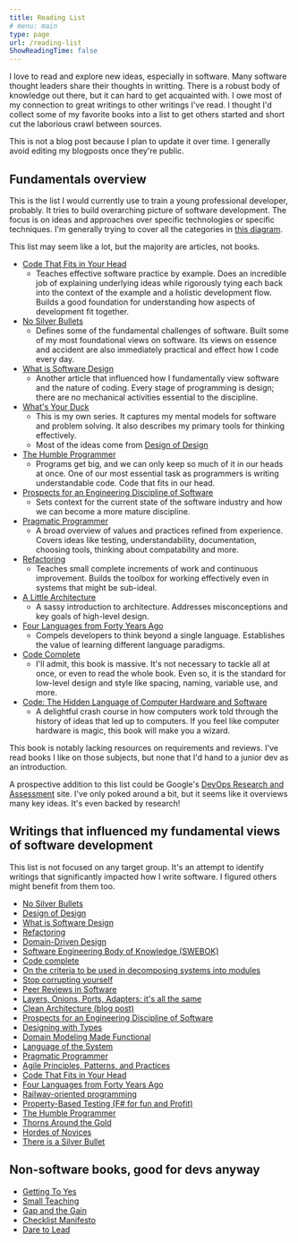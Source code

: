 ```yaml
---
title: Reading List
# menu: main
type: page
url: /reading-list
ShowReadingTime: false
---
```


I love to read and explore new ideas, especially in software. Many software thought leaders share their thoughts in writting.
There is a robust body of knowledge out there, but it can hard to get acquainted with. I owe most of my connection to great writings to
other writings I've read. I thought I'd collect some of my favorite books into a list to get others started and short cut the laborious crawl between sources.

This is not a blog post because I plan to update it over time. I generally avoid editing my blogposts once they're public.

<!-- What about the reading list. What do i want to accomplish?
- I've found it helpful when other people make reading lists. I mostly want to guide people into some of the books that helped me most
- I think I could round out the sections i've already created and that's a pretty good start
 -->

## Fundamentals overview

This is the list I would currently use to train a young professional developer, probably. It tries to build overarching picture of software development. The focus is on ideas and approaches over specific technologies or specific techniques. I'm generally trying to cover all the categories in [this diagram](../content/posts/2021-08-27-SWEBOK-Modified-topic-diagram.md).

This list may seem like a lot, but the majority are articles, not books.

- [Code That Fits in Your Head](https://blog.ploeh.dk/2021/06/14/new-book-code-that-fits-in-your-head/)
  - Teaches effective software practice by example. Does an incredible job of explaining underlying ideas while rigorously tying each back into the context of the example and a holistic development flow. Builds a good foundation for understanding how aspects of development fit together.
- [No Silver Bullets](https://www.cs.unc.edu/techreports/86-020.pdf)
  - Defines some of the fundamental challenges of software. Built some of my most foundational views on software. Its views on essence and accident are also immediately practical and effect how I code every day.
- [What is Software Design](https://www.developerdotstar.com/mag/articles/reeves_design.html)
  - Another article that influenced how I fundamentally view software and the nature of coding. Every stage of programming is design; there are no mechanical activities essential to the discipline.
- [What's Your Duck](../content/posts/Whats-Your-Duck-V2/2022-06-16-0-Intro.md)
  - This is my own series. It captures my mental models for software and problem solving. It also describes my primary tools for thinking effectively. 
  - Most of the ideas come from [Design of Design](https://www.amazon.com/dp/0201362988)
- [The Humble Programmer](https://www.cs.utexas.edu/~EWD/transcriptions/EWD03xx/EWD340.html)
  - Programs get big, and we can only keep so much of it in our heads at once. One of our most essential task as programmers is writing understandable code. Code that fits in our head. 
- [Prospects for an Engineering Discipline of Software](https://resources.sei.cmu.edu/asset_files/TechnicalReport/1990_005_001_299270.pdf)
  - Sets context for the current state of the software industry and how we can become a more mature discipline.
- [Pragmatic Programmer](https://www.amazon.com/dp/020161622X)
  - A broad overview of values and practices refined from experience. Covers ideas like testing, understandability, documentation, choosing tools, thinking about compatability and more.
- [Refactoring](https://martinfowler.com/books/refactoring.html)
  - Teaches small complete increments of work and continuous improvement. Builds the toolbox for working effectively even in systems that might be sub-ideal.
- [A Little Architecture](https://blog.cleancoder.com/uncle-bob/2016/01/04/ALittleArchitecture.html)
  - A sassy introduction to architecture. Addresses misconceptions and key goals of high-level design.
- [Four Languages from Forty Years Ago](https://fsharpforfunandprofit.com/video/#four-languages-from-forty-years-ago)
  - Compels developers to think beyond a single language. Establishes the value of learning different language paradigms.
- [Code Complete](https://www.amazon.com/gp/product/0735619670/)
  - I'll admit, this book is massive. It's not necessary to tackle all at once, or even to read the whole book. Even so, it is the standard for low-level design and style like spacing, naming, variable use, and more.
- [Code: The Hidden Language of Computer Hardware and Software](https://www.amazon.com/dp/0735611319/)
  - A delightful crash course in how computers work told through the history of ideas that led up to computers. If you feel like computer hardware is magic, this book will make you a wizard.


This book is notably lacking resources on requirements and reviews. I've read books I like on those subjects, but none that I'd hand to a junior dev as an introduction.

A prospective addition to this list could be Google's [DevOps Research and Assessment](https://www.devops-research.com/research.html) site. I've only poked around a bit, but it seems like it overviews many key ideas. It's even backed by research!

## Writings that influenced my fundamental views of software development

This list is not focused on any target group. It's an attempt to identify writings that significantly impacted how I write software.
I figured others might benefit from them too.

- [No Silver Bullets](https://www.cs.unc.edu/techreports/86-020.pdf)
- [Design of Design](https://www.amazon.com/dp/0201362988)
- [What is Software Design](https://www.developerdotstar.com/mag/articles/reeves_design.html)
- [Refactoring](https://martinfowler.com/books/refactoring.html)
- [Domain-Driven Design](https://www.amazon.com/dp/0321125215)
- [Software Engineering Body of Knowledge (SWEBOK)](https://www.computer.org/education/bodies-of-knowledge/software-engineering/v3)
- [Code complete](https://www.amazon.com/gp/product/0735619670/)
- [On the criteria to be used in decomposing systems into modules](https://prl.ccs.neu.edu/img/p-tr-1971.pdf)
- [Stop corrupting yourself](https://codewithspoon.com/2019/12/stop-corrupting-yourself-test-against-abstractions/)
- [Peer Reviews in Software](https://www.amazon.com/dp/0201734850/)
- [Layers, Onions, Ports, Adapters: it's all the same](https://blog.ploeh.dk/2013/12/03/layers-onions-ports-adapters-its-all-the-same/)
- [Clean Architecture (blog post)](https://blog.cleancoder.com/uncle-bob/2012/08/13/the-clean-architecture.html)
- [Prospects for an Engineering Discipline of Software](https://resources.sei.cmu.edu/asset_files/TechnicalReport/1990_005_001_299270.pdf)
- [Designing with Types](https://fsharpforfunandprofit.com/series/designing-with-types/)
- [Domain Modeling Made Functional](https://fsharpforfunandprofit.com/books/#domain-modeling-made-functional) 
- [Language of the System](https://www.youtube.com/watch?v=ROor6_NGIWU)
- [Pragmatic Programmer](https://www.amazon.com/dp/020161622X)
- [Agile Principles, Patterns, and Practices](https://www.amazon.com/dp/0131857258/)
- [Code That Fits in Your Head](https://blog.ploeh.dk/2021/06/14/new-book-code-that-fits-in-your-head/) <!-- introduced category for drivers -->
- [Four Languages from Forty Years Ago](https://fsharpforfunandprofit.com/video/#four-languages-from-forty-years-ago)
- [Railway-oriented programming](https://fsharpforfunandprofit.com/rop/)
- [Property-Based Testing (F# for fun and Profit)](https://fsharpforfunandprofit.com/series/property-based-testing/)
- [The Humble Programmer](https://www.cs.utexas.edu/~EWD/transcriptions/EWD03xx/EWD340.html)
- [Thorns Around the Gold](https://blog.cleancoder.com/uncle-bob/2014/11/19/GoingForTheGold.html)
- [Hordes of Novices](https://blog.cleancoder.com/uncle-bob/2013/11/19/HoardsOfNovices.html)
- [There is a Silver Bullet](https://dotnetrocks.com/?show=1685)

<!-- Q: What caused me to lean into design patterns? -->

<!-- 

- 13 Ways of Looking at a Turtle
- Code: The Hidden Language of Computer Hardware and Software

what about testing? -->


## Non-software books, good for devs anyway
- [Getting To Yes](https://www.amazon.com/dp/B004YZ4NCI/)
- [Small Teaching](https://www.amazon.com/dp/B07SK8RQLW)
- [Gap and the Gain](https://gapandgainbook.com/)
- [Checklist Manifesto](https://en.wikipedia.org/wiki/The_Checklist_Manifesto)
- [Dare to Lead](https://brenebrown.com/hubs/dare-to-lead/)

<!--

## Topical readings

 ## Just get everything down so I can decide how to categorize

- Engineering and the Mind's Eye
- Code Complete
- Refactoring 
- [Mark Seemann's Blog (blog.ploeh.dk)](https://blog.ploeh.dk/)
- [Robert Martin's Blog (cleancoder)](https://blog.cleancoder.com/)
- Martin Fowler's Blog
- [What is Software Design](https://www.developerdotstar.com/mag/articles/reeves_design.html) by Jack Reeves
- Design of Design
- Mythical Month
- That 
- Peer Reviews in Software by Karl Weigers
- Professional Software Development
- [Steve McConnell Blog](https://stevemcconnell.com/articles) (link to specific posts)
- [On the criteria to be used in decomposing systems into modules](https://prl.ccs.neu.edu/img/p-tr-1971.pdf)
- No Silver Bullets
- [Worse is Better](https://www.dreamsongs.com/RiseOfWorseIsBetter.html) by Richard P. Gabriel
- Pragmatic Programmer by Dave Thomas, Andy Hunt
- Righting Software by Juval Lowey
- Patterns of Enterprise Application Architecture by Martin Fowler
- Design Patterns by 
- Parser Combinators by Scott Wlaschin
- 

- [Traction](https://www.amazon.com/dp/B00TY3ZOMS) by Gabriel Weinberg, Justin Mares -->

<!-- 
// this list is big enough that 1. I might want to generate it from my notes 2. I probably want to turn it into a data source and generate a table
// Title, author(s), link, maybe some tags, maybe a link to my blog post(s) about the book
I can look into hugo's data features. Or just load a json file

When I write the post for this table, reference markdown
 -->